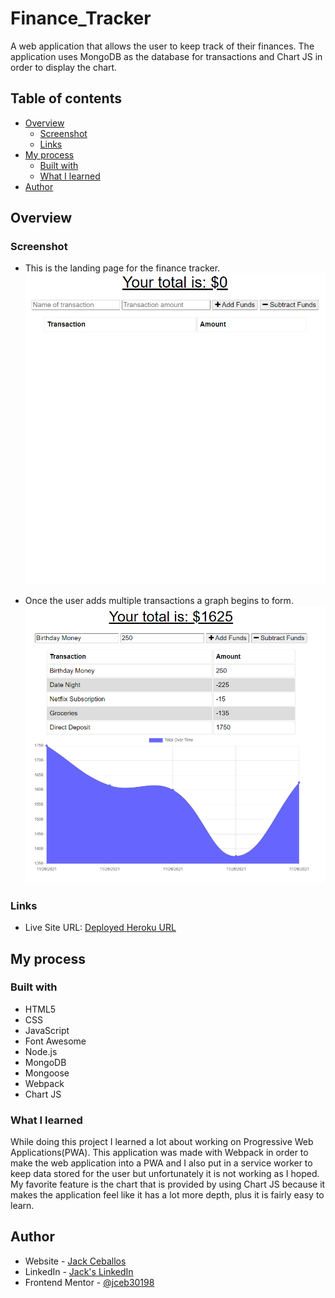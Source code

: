 # Finance_Tracker

A web application that allows the user to keep track of their finances. The application uses MongoDB as the database for transactions and Chart JS in order to display the chart.

## Table of contents

- [Overview](#overview)
  - [Screenshot](#screenshot)
  - [Links](#links)
- [My process](#my-process)
  - [Built with](#built-with)
  - [What I learned](#what-i-learned)
- [Author](#author)

## Overview

### Screenshot

- This is the landing page for the finance tracker.
![Plain Graph](./images/landing_page.png)

- Once the user adds multiple transactions a graph begins to form.
![Filled Graph](./images/graph.png)

### Links

- Live Site URL: [Deployed Heroku URL](https://finance-trckr.herokuapp.com/)

## My process

### Built with

- HTML5
- CSS
- JavaScript
- Font Awesome
- Node.js
- MongoDB
- Mongoose
- Webpack
- Chart JS

### What I learned

While doing this project I learned a lot about working on Progressive Web Applications(PWA). This application was made with Webpack in order to make the web application into a PWA and I also put in a service worker to keep data stored for the user but unfortunately it is not working as I hoped. My favorite feature is the chart that is provided by using Chart JS because it makes the application feel like it has a lot more depth, plus it is fairly easy to learn.

## Author

- Website - [Jack Ceballos](https://jceb30198.github.io/#/)
- LinkedIn - [Jack's LinkedIn](https://www.linkedin.com/in/jackceballosmia/)
- Frontend Mentor - [@jceb30198](https://www.frontendmentor.io/profile/jceb30198)